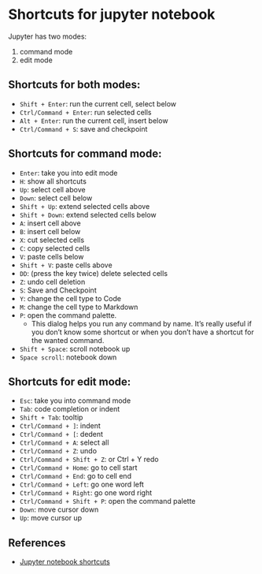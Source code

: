 # Shortcuts for jupyter notebook

Jupyter has two modes:
1. command mode
1. edit mode

## Shortcuts for both modes:

- `Shift + Enter`: run the current cell, select below
- `Ctrl/Command + Enter`: run selected cells
- `Alt + Enter`: run the current cell, insert below
- `Ctrl/Command + S`: save and checkpoint

## Shortcuts for command mode:

- `Enter`: take you into edit mode
- `H`: show all shortcuts
- `Up`: select cell above
- `Down`: select cell below
- `Shift + Up`: extend selected cells above
- `Shift + Down`: extend selected cells below
- `A`: insert cell above
- `B`: insert cell below
- `X`: cut selected cells
- `C`: copy selected cells
- `V`: paste cells below
- `Shift + V`: paste cells above
- `DD`: (press the key twice) delete selected cells
- `Z`: undo cell deletion
- `S`: Save and Checkpoint
- `Y`: change the cell type to Code
- `M`: change the cell type to Markdown
- `P`: open the command palette.
  - This dialog helps you run any command by name. It’s really useful if you
  don’t know some shortcut or when you don’t have a shortcut for the wanted
  command.
- `Shift + Space`: scroll notebook up
- `Space scroll`: notebook down

## Shortcuts for edit mode:

- `Esc`: take you into command mode
- `Tab`: code completion or indent
- `Shift + Tab`: tooltip
- `Ctrl/Command + ]`: indent
- `Ctrl/Command + [`: dedent
- `Ctrl/Command + A`: select all
- `Ctrl/Command + Z`: undo
- `Ctrl/Command + Shift + Z`: or Ctrl + Y redo
- `Ctrl/Command + Home`: go to cell start
- `Ctrl/Command + End`: go to cell end
- `Ctrl/Command + Left`: go one word left
- `Ctrl/Command + Right`: go one word right
- `Ctrl/Command + Shift + P`: open the command palette
- `Down`: move cursor down
- `Up`: move cursor up

## References

- [Jupyter notebook shortcuts](https://towardsdatascience.com/jypyter-notebook-shortcuts-bf0101a98330)
